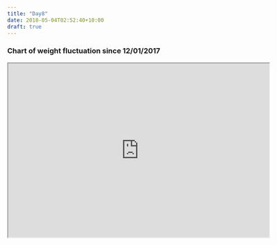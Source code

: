 ```yaml
---
title: "Day8"
date: 2018-05-04T02:52:40+10:00
draft: true
---
```

### Chart of weight fluctuation since 12/01/2017
<iframe width="600" height="400" src="https://docs.google.com/spreadsheets/d/e/2PACX-1vQOs1dxl9VAvR2dOYJJCVBEqylXB-EF4P3gtAZN3xxpayUHxkGtvja4dOruKksMtyw_6ujjdy8uy2nL/pubchart?oid=1716151312&amp;format=interactive"></iframe>
